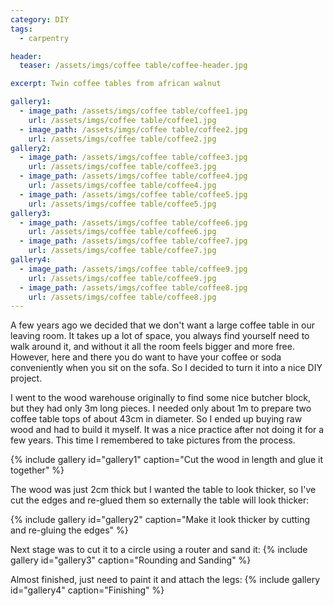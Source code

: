 ```yaml
---
category: DIY
tags:
  - carpentry

header:
  teaser: /assets/imgs/coffee table/coffee-header.jpg

excerpt: Twin coffee tables from african walnut

gallery1:
  - image_path: /assets/imgs/coffee table/coffee1.jpg
    url: /assets/imgs/coffee table/coffee1.jpg
  - image_path: /assets/imgs/coffee table/coffee2.jpg
    url: /assets/imgs/coffee table/coffee2.jpg
gallery2:
  - image_path: /assets/imgs/coffee table/coffee3.jpg
    url: /assets/imgs/coffee table/coffee3.jpg
  - image_path: /assets/imgs/coffee table/coffee4.jpg
    url: /assets/imgs/coffee table/coffee4.jpg
  - image_path: /assets/imgs/coffee table/coffee5.jpg
    url: /assets/imgs/coffee table/coffee5.jpg
gallery3:
  - image_path: /assets/imgs/coffee table/coffee6.jpg
    url: /assets/imgs/coffee table/coffee6.jpg
  - image_path: /assets/imgs/coffee table/coffee7.jpg
    url: /assets/imgs/coffee table/coffee7.jpg
gallery4:
  - image_path: /assets/imgs/coffee table/coffee9.jpg
    url: /assets/imgs/coffee table/coffee9.jpg
  - image_path: /assets/imgs/coffee table/coffee8.jpg
    url: /assets/imgs/coffee table/coffee8.jpg
---
```


A few years ago we decided that we don't want a large coffee table in our leaving room. It takes up a lot of space, you always find yourself need to walk around it, and without it all the room feels bigger and more free.
However, here and there you do want to have your coffee or soda conveniently when you sit on the sofa. So I decided to turn it into a nice DIY project.

I went to the wood warehouse originally to find some nice butcher block, but they had only 3m long pieces. I needed only about 1m to prepare two coffee table tops of about 43cm in diameter.
So I ended up buying raw wood and had to build it myself. It was a nice practice after not doing it for a few years. This time I remembered to take pictures from the process.

{% include gallery id="gallery1" caption="Cut the wood in length and glue it together" %}

The wood was just 2cm thick but I wanted the table to look thicker, so I've cut the edges and re-glued them so externally the table will look thicker:

{% include gallery id="gallery2" caption="Make it look thicker by cutting and re-gluing the edges" %}

Next stage was to cut it to a circle using a router and sand it:
{% include gallery id="gallery3" caption="Rounding and Sanding" %}

Almost finished, just need to paint it and attach the legs:
{% include gallery id="gallery4" caption="Finishing" %}